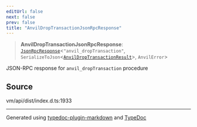 ```yaml
---
editUrl: false
next: false
prev: false
title: "AnvilDropTransactionJsonRpcResponse"
---
```


> **AnvilDropTransactionJsonRpcResponse**: [`JsonRpcResponse`](/generated/type-aliases/jsonrpcresponse/)\<`"anvil_dropTransaction"`, `SerializeToJson`\<[`AnvilDropTransactionResult`](/generated/type-aliases/anvildroptransactionresult/)\>, `AnvilError`\>

JSON-RPC response for `anvil_dropTransaction` procedure

## Source

vm/api/dist/index.d.ts:1933

***
Generated using [typedoc-plugin-markdown](https://www.npmjs.com/package/typedoc-plugin-markdown) and [TypeDoc](https://typedoc.org/)
